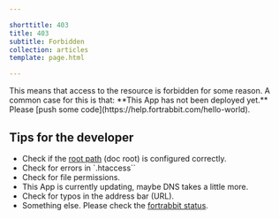 ```yaml
---

shorttitle: 403
title: 403
subtitle: Forbidden
collection: articles
template: page.html

---
```


<p class="type-l type-serif type-italic read-xl">This means that access to the resource is forbidden for some reason. A common case for this is that: **This App has not been deployed yet.** Please [push some code](https://help.fortrabbit.com/hello-world).</p>

## Tips for the developer

* Check if the [root path](https://help.fortrabbit.com/app#toc-root-path) (doc root) is configured correctly.
* Check for errors in `.htaccess``
* Check for file permissions.
* This App is currently updating, maybe DNS takes a little more.
* Check for typos in the address bar (URL).
* Something else. Please check the [fortrabbit status](https://status.fortrabbit.com).